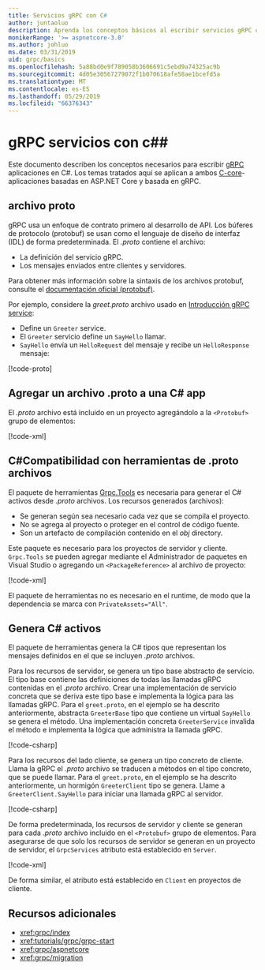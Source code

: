 ```yaml
---
title: Servicios gRPC con C#
author: juntaoluo
description: Aprenda los conceptos básicos al escribir servicios gRPC con C#.
monikerRange: '>= aspnetcore-3.0'
ms.author: johluo
ms.date: 03/31/2019
uid: grpc/basics
ms.openlocfilehash: 5a88bd0e9f789058b3606691c5ebd9a74325ac9b
ms.sourcegitcommit: 4d05e30567279072f1b070618afe58ae1bcefd5a
ms.translationtype: MT
ms.contentlocale: es-ES
ms.lasthandoff: 05/29/2019
ms.locfileid: "66376343"
---
```

# <a name="grpc-services-with-c"></a>gRPC servicios con c#\#

Este documento describen los conceptos necesarios para escribir [gRPC](https://grpc.io/docs/guides/) aplicaciones en C#. Los temas tratados aquí se aplican a ambos [C-core](https://grpc.io/blog/grpc-stacks)-aplicaciones basadas en ASP.NET Core y basada en gRPC.

## <a name="proto-file"></a>archivo proto

gRPC usa un enfoque de contrato primero al desarrollo de API. Los búferes de protocolo (protobuf) se usan como el lenguaje de diseño de interfaz (IDL) de forma predeterminada. El *.proto* contiene el archivo:

* La definición del servicio gRPC.
* Los mensajes enviados entre clientes y servidores.

Para obtener más información sobre la sintaxis de los archivos protobuf, consulte el [documentación oficial (protobuf)](https://developers.google.com/protocol-buffers/docs/proto3).

Por ejemplo, considere la *greet.proto* archivo usado en [Introducción gRPC service](xref:tutorials/grpc/grpc-start):

* Define un `Greeter` service.
* El `Greeter` servicio define un `SayHello` llamar.
* `SayHello` envía un `HelloRequest` del mensaje y recibe un `HelloResponse` mensaje:

[!code-proto[](~/tutorials//grpc/grpc-start/sample/GrpcGreeter/Protos/greet.proto)]

## <a name="add-a-proto-file-to-a-c-app"></a>Agregar un archivo .proto a una C\# app

El *.proto* archivo está incluido en un proyecto agregándolo a la `<Protobuf>` grupo de elementos:

[!code-xml[](~/tutorials//grpc/grpc-start/sample/GrpcGreeter/GrpcGreeter.csproj?highlight=2&range=7-11)]

## <a name="c-tooling-support-for-proto-files"></a>C#Compatibilidad con herramientas de .proto archivos

El paquete de herramientas [Grpc.Tools](https://www.nuget.org/packages/Grpc.Tools/) es necesaria para generar el C# activos desde *.proto* archivos. Los recursos generados (archivos):

* Se generan según sea necesario cada vez que se compila el proyecto.
* No se agrega al proyecto o proteger en el control de código fuente.
* Son un artefacto de compilación contenido en el *obj* directory.

Este paquete es necesario para los proyectos de servidor y cliente. `Grpc.Tools` se pueden agregar mediante el Administrador de paquetes en Visual Studio o agregando un `<PackageReference>` al archivo de proyecto:

[!code-xml[](~/tutorials//grpc/grpc-start/sample/GrpcGreeter/GrpcGreeter.csproj?highlight=1&range=17)]

El paquete de herramientas no es necesario en el runtime, de modo que la dependencia se marca con `PrivateAssets="All"`.

## <a name="generated-c-assets"></a>Genera C# activos

El paquete de herramientas genera la C# tipos que representan los mensajes definidos en el que se incluyen *.proto* archivos.

Para los recursos de servidor, se genera un tipo base abstracto de servicio. El tipo base contiene las definiciones de todas las llamadas gRPC contenidas en el *.proto* archivo. Crear una implementación de servicio concreta que se deriva este tipo base e implementa la lógica para las llamadas gRPC. Para el `greet.proto`, en el ejemplo se ha descrito anteriormente, abstracta `GreeterBase` tipo que contiene un virtual `SayHello` se genera el método. Una implementación concreta `GreeterService` invalida el método e implementa la lógica que administra la llamada gRPC.

[!code-csharp[](~/tutorials//grpc/grpc-start/sample/GrpcGreeter/Services/GreeterService.cs?name=snippet)]

Para los recursos del lado cliente, se genera un tipo concreto de cliente. Llama la gRPC el *.proto* archivo se traducen a métodos en el tipo concreto, que se puede llamar. Para el `greet.proto`, en el ejemplo se ha descrito anteriormente, un hormigón `GreeterClient` tipo se genera. Llame a `GreeterClient.SayHello` para iniciar una llamada gRPC al servidor.

[!code-csharp[](~/tutorials//grpc/grpc-start/sample/GrpcGreeterClient/Program.cs?highlight=5-8&name=snippet)]

De forma predeterminada, los recursos de servidor y cliente se generan para cada *.proto* archivo incluido en el `<Protobuf>` grupo de elementos. Para asegurarse de que solo los recursos de servidor se generan en un proyecto de servidor, el `GrpcServices` atributo está establecido en `Server`.

[!code-xml[](~/tutorials//grpc/grpc-start/sample/GrpcGreeter/GrpcGreeter.csproj?highlight=2&range=7-11)]

De forma similar, el atributo está establecido en `Client` en proyectos de cliente.

## <a name="additional-resources"></a>Recursos adicionales

* <xref:grpc/index>
* <xref:tutorials/grpc/grpc-start>
* <xref:grpc/aspnetcore>
* <xref:grpc/migration>
